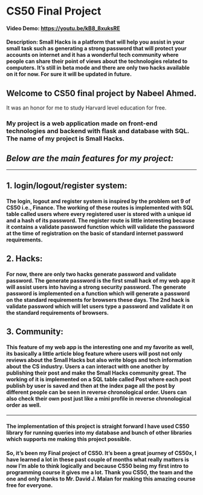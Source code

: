 # **CS50 Final Project**

#### Video Demo: https://youtu.be/kB8_8xuksRE

#### Description: Small Hacks is a platform that will help you assist in your small task such as generating a strong password that will protect your accounts on internet and it has a wonderful tech community where people can share their point of views about the technologies related to computers. It’s still in beta mode and there are only two hacks available on it for now. For sure it will be updated in future.

## Welcome to CS50 final project by Nabeel Ahmed.

It was an honor for me to study Harvard level education for free.

### My project is a web application made on front-end technologies and backend with flask and database with SQL. The name of my project is Small Hacks.

## _Below are the main features for my project:_

---

## **1. login/logout/register system:**

#### The login, logout and register system is inspired by the problem set 9 of CS50 i.e., Finance. The working of these routes is implemented with SQL table called users where every registered user is stored with a unique id and a hash of its password. The register route is little interesting because it contains a validate password function which will validate the password at the time of registration on the basic of standard internet password requirements.

## **2. Hacks:**

#### For now, there are only two hacks generate password and validate password. The generate password is the first small hack of my web app it will assist users into having a strong security password. The generate password is implemented on a function which will generate a password on the standard requirements for browsers these days. The 2nd hack is validate password which will let users type a password and validate it on the standard requirements of browsers.

## **3. Community:**

#### This feature of my web app is the interesting one and my favorite as well, its basically a little article blog feature where users will post not only reviews about the Small Hacks but also write blogs and tech information about the CS industry. Users a can interact with one another by publishing their post and make the Small Hacks community great. The working of it is implemented on a SQL table called Post where each post publish by user is saved and then at the index page all the post by different people can be seen in reverse chronological order. Users can also check their own post just like a mini profile in reverse chronological order as well.

---

#### The implementation of this project is straight forward I have used CS50 library for running queries into my database and bunch of other libraries which supports me making this project possible.

#### So, it’s been my Final project of CS50. It’s been a great journey of CS50x, I have learned a lot in these past couple of months what really matters is now I’m able to think logically and because CS50 being my first intro to programming course it gives me a lot. Thank you CS50, the team and the one and only thanks to Mr. David J. Malan for making this amazing course free for everyone.
